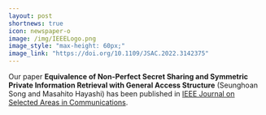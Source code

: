 ```yaml
---
layout: post
shortnews: true
icon: newspaper-o
image: /img/IEEELogo.png
image_style: "max-height: 60px;"
image_link: "https://doi.org/10.1109/JSAC.2022.3142375"
---
```


Our paper **Equivalence of Non-Perfect Secret Sharing and Symmetric Private Information Retrieval with General Access Structure** (Seunghoan Song and Masahito Hayashi) has been published in [IEEE Journal on Selected Areas in Communications](https://doi.org/10.1109/JSAC.2022.3142375).

